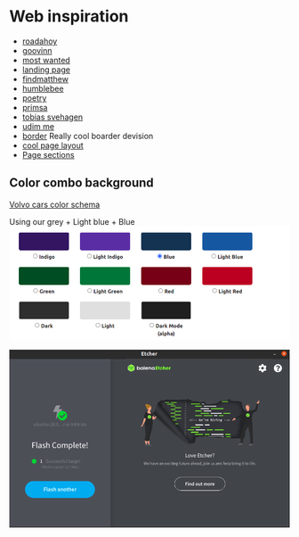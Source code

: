 # Web inspiration

- [roadahoy](https://roadahoy.com/travels)
- [goovinn](https://www.goovinn.se/)
- [most wanted](https://www.react-most-wanted.com/)
- [landing page](https://github.com/front10/landing-page-create-react-app)
- [findmatthew](http://findmatthew.com/)
- [humblebee](https://www.humblebee.se/)
- [poetry](https://python-poetry.org/)
- [primsa](https://www.paloaltonetworks.com/prisma/cloud/cloud-workload-protection-platform)
- [tobias svehagen](https://svehagen.io/)
- [udim me](https://udim.me/)
- [border](https://moderncss.dev/the-3-css-methods-for-adding-element-borders/) Really cool boarder devision
- [cool page layout](https://www.hashicorp.com/)
- [Page sections](https://www.wirelesscar.com/)

## Color combo background

[Volvo cars color schema](https://design.volvocars.com/colour/brand-colours/)

Using our grey + Light blue + Blue
![Backgournd Color combination](./src/images/background_color_inspiration.png)

![Backgournd color](./src/images/background_combo.png)
